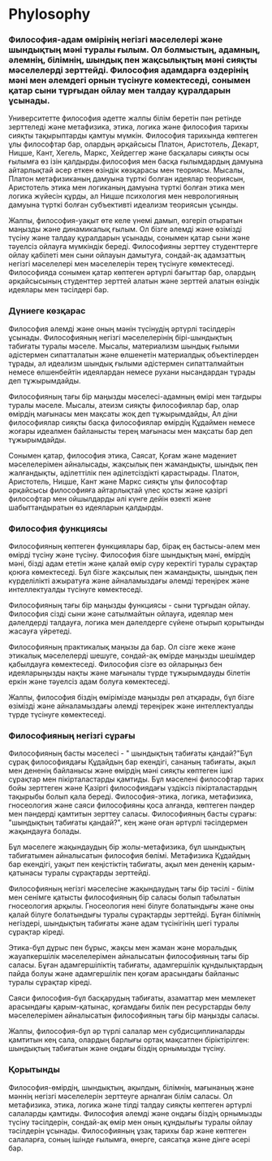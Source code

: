 # Phylosophy

### Философия-адам өмірінің негізгі мәселелері және шындықтың мәні туралы ғылым. Ол болмыстың, адамның, әлемнің, білімнің, шындық пен жақсылықтың мәні сияқты мәселелерді зерттейді. Философия адамдарға өздерінің мәні мен әлемдегі орнын түсінуге көмектеседі, сонымен қатар сыни тұрғыдан ойлау мен талдау құралдарын ұсынады.

Университетте философия әдетте жалпы білім беретін пән ретінде зерттеледі және метафизика, этика, логика және философия тарихы сияқты тақырыптарды қамтуы мүмкін. Философия тарихында көптеген ұлы философтар бар, олардың әрқайсысы Платон, Аристотель, Декарт, Ницше, Кант, Хегель, Маркс, Хейдеггер және басқалары сияқты осы ғылымға өз ізін қалдырды.философия мен басқа ғылымдардың дамуына айтарлықтай әсер еткен өзіндік көзқарасы мен теориясы. Мысалы, Платон метафизиканың дамуына түрткі болған идеялар теориясын, Аристотель этика мен логиканың дамуына түрткі болған этика мен логика жүйесін құрды, ал Ницше психология мен неврологияның дамуына түрткі болған субъективті идеализм теориясын ұсынды.

Жалпы, философия-уақыт өте келе үнемі дамып, өзгеріп отыратын маңызды және динамикалық ғылым. Ол бізге әлемді және өзімізді түсіну және талдау құралдарын ұсынады, сонымен қатар сыни және тәуелсіз ойлауға мүмкіндік береді. Философияны зерттеу студенттерге ойлау қабілеті мен сыни ойлауын дамытуға, сондай-ақ адамзаттың негізгі мәселелері мен мәселелерін терең түсінуге көмектеседі. Философияда сонымен қатар көптеген әртүрлі бағыттар бар, олардың әрқайсысының студенттер зерттей алатын және зерттей алатын өзіндік идеялары мен тәсілдері бар.

### Дүниеге көзқарас
Философия әлемді және оның мәнін түсінудің әртүрлі тәсілдерін ұсынады. Философияның негізгі мәселелерінің бірі-шындықтың табиғаты туралы мәселе. Мысалы, материализм шындық ғылыми әдістермен сипатталатын және өлшенетін материалдық объектілерден тұрады, ал идеализм шындық ғылыми әдістермен сипатталмайтын немесе өлшенбейтін идеялардан немесе рухани нысандардан тұрады деп тұжырымдайды.

Философияның тағы бір маңызды мәселесі-адамның өмірі мен тағдыры туралы мәселе. Мысалы, атеизм сияқты философиялар бар, олар өмірдің мағынасы мен мақсаты жоқ деп тұжырымдайды, Ал діни философиялар сияқты басқа философиялар өмірдің Құдаймен немесе жоғары идеалмен байланысты терең мағынасы мен мақсаты бар деп тұжырымдайды.

Сонымен қатар, философия этика, Саясат, Қоғам және мәдениет мәселелерімен айналысады, жақсылық пен жамандықты, шындық пен жалғандықты, әділеттілік пен әділетсіздікті қарастырады. Платон, Аристотель, Ницше, Кант және Маркс сияқты ұлы философтар әрқайсысы философияға айтарлықтай үлес қосты және қазіргі философтар мен ойшылдарды әлі күнге дейін өзекті және шабыттандыратын өз идеяларын қалдырды.

### Философия функциясы
Философияның көптеген функциялары бар, бірақ ең бастысы-әлем мен өмірді түсіну және түсіну. Философия бізге шындықтың мәні, өмірдің мәні, бізді адам ететін және қалай өмір сүру керектігі туралы сұрақтар қоюға көмектеседі. Бұл бізге жақсылық пен жамандықты, шындық пен күрделілікті ажыратуға және айналамыздағы әлемді тереңірек және интеллектуалды түсінуге көмектеседі.

Философияның тағы бір маңызды функциясы - сыни тұрғыдан ойлау. Философия сізді сыни және сатылмайтын ойлауға, идеялар мен дәлелдерді талдауға, логика мен дәлелдерге сүйене отырып қорытынды жасауға үйретеді.

Философияның практикалық маңызы да бар. Ол сізге жеке және этикалық мәселелерді шешуге, сондай-ақ өмірде маңызды шешімдер қабылдауға көмектеседі. Философия сізге өз ойларыңыз бен идеяларыңызды нақты және мағыналы түрде тұжырымдауды білетін еркін және тәуелсіз адам болуға көмектеседі.

Жалпы, философия біздің өмірімізде маңызды рөл атқарады, бұл бізге өзімізді және айналамыздағы әлемді тереңірек және интеллектуалды түрде түсінуге көмектеседі.

### Философияның негізгі сұрағы 
Философияның басты мәселесі - " шындықтың табиғаты қандай?"Бұл сұрақ философиядағы Құдайдың бар екендігі, сананың табиғаты, ақыл мен дененің байланысы және өмірдің мәні сияқты көптеген ішкі сұрақтар мен пікірталастарды қамтиды. Бұл мәселені философтар тарих бойы зерттеген және Қазіргі философиядағы үздіксіз пікірталастардың тақырыбы болып қала береді.
Философия-этика, логика, метафизика, гносеология және саяси философияны қоса алғанда, көптеген пәндер мен пәндерді қамтитын зерттеу саласы. Философияның басты сұрағы: "шындықтың табиғаты қандай?", кең және оған әртүрлі тәсілдермен жақындауға болады.

Бұл мәселеге жақындаудың бір жолы-метафизика, бұл шындықтың табиғатымен айналысатын философия бөлімі. Метафизика Құдайдың бар екендігі, уақыт пен кеңістіктің табиғаты, ақыл мен дененің қарым-қатынасы туралы сұрақтарды зерттейді.

Философияның негізгі мәселесіне жақындаудың тағы бір тәсілі - білім мен сенімге қатысты философияның бір саласы болып табылатын гносеология арқылы. Гносеология нені білуге болатындығы және оны қалай білуге болатындығы туралы сұрақтарды зерттейді. Бұған білімнің негіздері, шындықтың табиғаты және адам түсінігінің шегі туралы сұрақтар кіреді.

Этика-бұл дұрыс пен бұрыс, жақсы мен жаман және моральдық жауапкершілік мәселелерімен айналысатын философияның тағы бір саласы. Бұған адамгершіліктің табиғаты, адамгершілік құндылықтардың пайда болуы және адамгершілік пен қоғам арасындағы байланыс туралы сұрақтар кіреді.

Саяси философия-бұл басқарудың табиғаты, азаматтар мен мемлекет арасындағы қарым-қатынас, қоғамдағы билік пен ресурстарды бөлу мәселелерімен айналысатын философияның тағы бір маңызды саласы.

Жалпы, философия-бұл әр түрлі салалар мен субдисциплиналарды қамтитын кең сала, олардың барлығы ортақ мақсатпен біріктірілген: шындықтың табиғатын және ондағы біздің орнымызды түсіну.

### Қорытынды
Философия-өмірдің, шындықтың, ақылдың, білімнің, мағынаның және мәннің негізгі мәселелерін зерттеуге арналған білім саласы. Ол метафизика, этика, логика және тілді талдау сияқты көптеген әртүрлі салаларды қамтиды. Философия әлемді және ондағы біздің орнымызды түсіну тәсілдерін, сондай-ақ өмір мен оның құндылығы туралы ойлау тәсілдерін ұсынады. Философияның ұзақ тарихы бар және көптеген салаларға, соның ішінде ғылымға, өнерге, саясатқа және дінге әсері бар.





